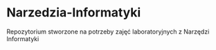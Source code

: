# Narzedzia-Informatyki
Repozytorium stworzone na potrzeby zajęć laboratoryjnych z Narzędzi Informatyki
